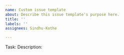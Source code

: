 ```yaml
---
name: Custom issue template
about: Describe this issue template's purpose here.
title: ''
labels: ''
assignees: Sindhu-Kothe

---
```


Task:
Description:

